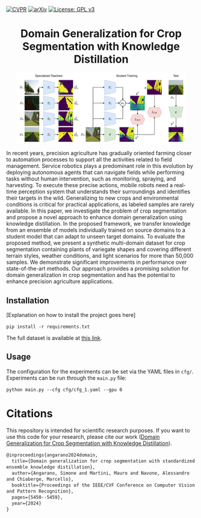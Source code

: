 [![CVPR](https://img.shields.io/badge/CVPR-paper-blue)](https://openaccess.thecvf.com/content/CVPR2024W/Vision4Ag/html/Angarano_Domain_Generalization_for_Crop_Segmentation_with_Standardized_Ensemble_Knowledge_Distillation_CVPRW_2024_paper.html)
[![arXiv](https://img.shields.io/badge/arXiv-2304.01029-b31b1b.svg)](https://arxiv.org/abs/2304.01029)
[![License: GPL v3](https://img.shields.io/badge/License-GPLv3-blue.svg)](https://www.gnu.org/licenses/gpl-3.0)

<h1 align="center">  Domain Generalization for Crop Segmentation with Knowledge Distillation
</h1>

<p align="center">
  <img src="assets/scheme.pdf" alt="Graphical abstract" width="450"/>
</p>

In recent years, precision agriculture has gradually oriented farming closer to automation processes to support all the activities related to field management. Service robotics plays a predominant role in this evolution by deploying autonomous agents that can navigate fields while performing tasks without human intervention, such as monitoring, spraying, and harvesting. To execute these precise actions, mobile robots need a real-time perception system that understands their surroundings and identifies their targets in the wild. Generalizing to new crops and environmental conditions is critical for practical applications, as labeled samples are rarely available. 
In this paper, we investigate the problem of crop segmentation and propose a novel approach to enhance domain generalization using knowledge distillation. In the proposed framework, we transfer knowledge from an ensemble of models individually trained on source domains to a student model that can adapt to unseen target domains. 
To evaluate the proposed method, we present a synthetic multi-domain dataset for crop segmentation containing plants of variegate shapes and covering different terrain styles, weather conditions, and light scenarios for more than 50,000 samples. We demonstrate significant improvements in performance over state-of-the-art methods. Our approach provides a promising solution for domain generalization in crop segmentation and has the potential to enhance precision agriculture applications.

## Installation
[Explanation on how to install the project goes here]

```
pip install -r requirements.txt
```

The full dataset is available at [this link](https://sites.google.com/view/datasetpic4ser/home-page).

## Usage
The configuration for the experiments can be set via the YAML files in ```cfg/```. Experiments can be run through the ```main.py``` file:
```
python main.py --cfg cfg/cfg_1.yaml --gpu 0
```

# Citations

This repository is intended for scientific research purposes.
If you want to use this code for your research, please cite our work ([Domain Generalization for Crop Segmentation with Knowledge Distillation](https://openaccess.thecvf.com/content/CVPR2024W/Vision4Ag/html/Angarano_Domain_Generalization_for_Crop_Segmentation_with_Standardized_Ensemble_Knowledge_Distillation_CVPRW_2024_paper.html)).

```
@inproceedings{angarano2024domain,
  title={Domain generalization for crop segmentation with standardized ensemble knowledge distillation},
  author={Angarano, Simone and Martini, Mauro and Navone, Alessandro and Chiaberge, Marcello},
  booktitle={Proceedings of the IEEE/CVF Conference on Computer Vision and Pattern Recognition},
  pages={5450--5459},
  year={2024}
}
```
